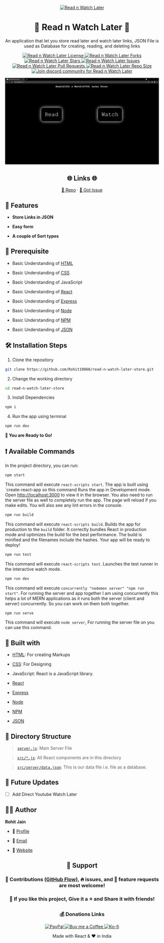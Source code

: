 <p align="center">
  <a href="https://github.com/Rohit19060/read-n-watch-later-store" target="_blank" title="Read n Watch Later">
    <img src="https://kingtechnologies.in/assets/images/logo.png" width="80px" alt="Read n Watch Later" />
  </a>
</p>
<h1 align="center">🌟 Read n Watch Later 🌟</h1>
<p align="center">An application that let you store read later and watch later links, JSON File is used as Database for creating, reading, and deleting links</p>

<p align="center">
<a href="https://github.com/Rohit19060/read-n-watch-later-store/blob/master/LICENSE" target="_blank" title="License">
<img src="https://img.shields.io/github/license/Rohit19060/read-n-watch-later-store?label=License&logo=Github&style=flat-square" alt="Read n Watch Later License" />
</a>
<a href="https://github.com/Rohit19060/read-n-watch-later-store/fork" target="_blank" title="Forks">
<img src="https://img.shields.io/github/forks/Rohit19060/read-n-watch-later-store?label=Forks&logo=Github&style=flat-square" alt="Read n Watch Later Forks"/>
</a>
<a href="https://github.com/Rohit19060/read-n-watch-later-store/stargazers" target="_blank" title="Stars">
<img src="https://img.shields.io/github/stars/Rohit19060/read-n-watch-later-store?label=Stars&logo=Github&style=flat-square" alt="Read n Watch Later Stars"/>
</a>
<a href="https://github.com/Rohit19060/read-n-watch-later-store/issues" target="_blank" title="Issues">
<img src="https://img.shields.io/github/issues/Rohit19060/read-n-watch-later-store?label=Issues&logo=Github&style=flat-square" alt="Read n Watch Later Issues"/>
</a>
<a href="https://github.com/Rohit19060/read-n-watch-later-store/pulls" target="_blank" title="Pull Requests">
<img src="https://img.shields.io/github/issues-pr/Rohit19060/read-n-watch-later-store?label=Pull%20Requests&logo=Github&style=flat-square" alt="Read n Watch Later Pull Requests"/>
</a>
<a href="https://github.com/Rohit19060/read-n-watch-later-store" target="_blank" title="Repo Size">
<img src="https://img.shields.io/github/repo-size/Rohit19060/read-n-watch-later-store?label=Repo%20Size&logo=Github&style=flat-square" alt="Read n Watch Later Repo Size"/>
</a>
<a href="https://discord.gg/2wpHNSjwm2" target="_blank" title="Join Community">
<img src="https://img.shields.io/discord/737854816402800690?color=%236d82cb&label=Join%20Community&logo=discord&logoColor=%23FFFFFF&style=flat-square" alt="Join discord community for Read n Watch Later"/>
</a>
</p>

<p align="center" title="Read n Watch Later"><img src="./assets/images/main.gif" alt="Read n Watch Later" /></p>

<h2 align="center">🌐 Links 🌐</h2>
<p align="center">
    <a href="https://github.com/Rohit19060/read-n-watch-later-store" target="_blank" title="Read n Watch Later Repo">📂 Repo</a>
    ·
    <a href="https://github.com/Rohit19060/read-n-watch-later-store/issues/new/choose" target="_blank" title="🐛Report Bug/🎊Request Feature">🚀 Got Issue</a>
</p>

## 🚀 Features

- **Store Links in JSON**

- **Easy form**

- **A couple of Sort types**

## 🦋 Prerequisite

- Basic Understanding of [HTML](https://youtu.be/JHv2jmnrLlA "HTML - First Step Towards Web Development")

- Basic Understanding of [CSS](https://youtu.be/d1tP7ow7HbQ "CSS - Second Step Towards Web Development")

- Basic Understanding of JavaScript

- Basic Understanding of [React](https://reactjs.org/ "React")

- Basic Understanding of [Express](https://expressjs.com/ "Express")

- Basic Understanding of [Node](https://nodejs.org/ "Node")

- Basic Understanding of [NPM](https://www.npmjs.com/ "NPM")

- Basic Understanding of [JSON](https://www.json.org/ "JSON")

## 🛠️ Installation Steps

1. Clone the repository

```Bash
git clone https://github.com/Rohit19060/read-n-watch-later-store.git
```

2. Change the working directory

```Bash
cd read-n-watch-later-store
```

3. Install Dependencies

```Bash
npm i
```

4. Run the app using terminal

```Bash
npm run dev
```

**🎇 You are Ready to Go!**

## ❗ Available Commands

In the project directory, you can run:

```Bash
npm start
```

This command will execute `react-scripts start`. The app is built using `create-react-app so this command Runs the app in Development mode. Open [http://localhost:3000](http://localhost:3000) to view it in the browser. You also need to run the server file as well to completely run the app. The page will reload if you make edits. You will also see any lint errors in the console.

```Bash
npm run build
```

This command will execute `react-scripts build`. Builds the app for production to the `build` folder. It correctly bundles React in production mode and optimizes the build for the best performance. The build is minified and the filenames include the hashes. Your app will be ready to deploy!

```Bash
npm run test
```

This command will execute `react-scripts test`. Launches the test runner in the interactive watch mode.

```Bash
npm run dev
```

This command will execute `concurrently "nodemon server" "npm run start"`. For running the server and app together I am using concurrently this helps a lot of MERN applications as it runs both the server (client and server) concurrently. So you can work on them both together.

```Bash
npm run serve
```

This command will execute `node server`, For running the server file on you can use this command.

## 👷 Built with

- [HTML](https://youtu.be/JHv2jmnrLlA "HTML - First Step Towards Web Development"): For creating Markups

- [CSS](https://youtu.be/d1tP7ow7HbQ "CSS - Second Step Towards Web Development"): For Designing

- JavaScript: React is a JavaScript library.

- [React](https://reactjs.org/ "React")

- [Express](https://expressjs.com/ "Express")

- [Node](https://nodejs.org/ "Node")

- [NPM](https://www.npmjs.com/ "NPM")

- [JSON](https://www.json.org/ "JSON")

## 📂 Directory Structure

> [`server.js`](https://github.com/Rohit19060/read-n-watch-later-store/blob/main/server.js "server"): Main Server File

> [`src/*.js`](https://github.com/Rohit19060/read-n-watch-later-store/tree/main/src "Src Directory"): All React components are in this directory

> [`src/server/data.json`](https://github.com/Rohit19060/read-n-watch-later-store/blob/main/server/data.json "Data Directory"): This is our data file i.e. file as a database.

## 🎊 Future Updates

- [ ] Add Direct Youtube Watch Later

## 🧑🏻 Author

**Rohit Jain**

- 🌌 [Profile](https://github.com/rohit19060 "Rohit Jain")

- 🏮 [Email](mailto:rohitjain19060@gmail.com?subject=Hi%20from%20ReadnWatch%20Later "Hi!")

- 🦁 [Website](https://kingtechnologies.in "Welcome")

<h2 align="center">🤝 Support</h2>

<h3 align="center">🎀 Contributions (<a href="https://guides.github.com/introduction/flow" title="GitHub Flow">GitHub Flow</a>), 🔥 issues, and 🥮 feature requests are most welcome!</h3>

<h3 align="center">💙 If you like this project, Give it a ⭐ and Share it with friends!</h3>
<h3 align="center">💰 Donations Links</h3>
<p align="center">
<a href="https://www.paypal.me/kingrohitJ" target="_blank" title="PayPal"><img src="https://kingtechnologies.in/assets/images/paypal.png" alt="PayPal"/>
<a href="https://www.buymeacoffee.com/rohitjain" target="Buy me a Coffee/" title="Buy me a Coffee"><img src="https://kingtechnologies.in/assets/images/coffee.png" alt="Buy me a Coffee"/>
<a href="https://ko-fi.com/rohitjain" target="_blank" title="Ko-fi"><img src="https://kingtechnologies.in/assets/images/kofi.png" alt="Ko-fi"/></a>
</p>

<p align="center">Made with React & ❤️ in India</p>
